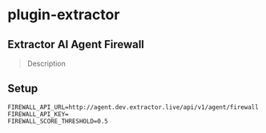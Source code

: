 # plugin-extractor

## Extractor AI Agent Firewall

> Description

## Setup

```
FIREWALL_API_URL=http://agent.dev.extractor.live/api/v1/agent/firewall
FIREWALL_API_KEY=
FIREWALL_SCORE_THRESHOLD=0.5
```

